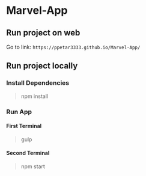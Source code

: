 # Marvel-App

## Run project on web
Go to link: `https://ppetar3333.github.io/Marvel-App/`

## Run project locally

### Install Dependencies
> npm install

### Run App
#### First Terminal
> gulp
#### Second Terminal
> npm start
